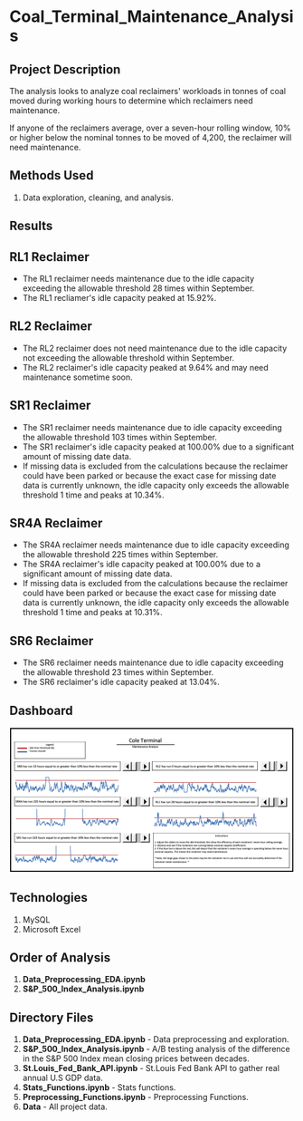 # Coal_Terminal_Maintenance_Analysis

## Project Description

The analysis looks to analyze coal reclaimers' workloads in tonnes of coal moved during working hours to determine which reclaimers need maintenance.

If anyone of the reclaimers average, over a seven-hour rolling window, 10% or higher below the nominal tonnes to be moved of 4,200, the reclaimer will need maintenance.

## Methods Used

1) Data exploration, cleaning, and analysis.

## Results 

## RL1 Reclaimer

* The RL1 reclaimer needs maintenance due to the idle capacity exceeding the allowable threshold 28 times within September. 
* The RL1 recliamer's idle capacity peaked at 15.92%.

## RL2 Reclaimer

* The RL2 reclaimer does not need maintenance due to the idle capacity not exceeding the allowable threshold within September.
* The RL2 reclaimer's idle capacity peaked at 9.64% and may need maintenance sometime soon.

## SR1 Reclaimer

* The SR1 reclaimer needs maintenance due to idle capacity exceeding the allowable threshold 103 times within September.
* The SR1 reclaimer's idle capacity peaked at 100.00% due to a significant amount of missing date data.
* If missing data is excluded from the calculations because the reclaimer could have been parked or because the exact case for missing date data is currently unknown, the idle capacity only exceeds the allowable threshold 1 time and peaks at 10.34%. 

## SR4A Reclaimer

* The SR4A reclaimer needs maintenance due to idle capacity exceeding the allowable threshold 225 times within September.
* The SR4A reclaimer's idle capacity peaked at 100.00% due to a significant amount of missing date data.
* If missing data is excluded from the calculations because the reclaimer could have been parked or because the exact case for missing date data is currently unknown, the idle capacity only exceeds the allowable threshold 1 time and peaks at 10.31%. 

## SR6 Reclaimer

* The SR6 reclaimer needs maintenance due to idle capacity exceeding the allowable threshold 23 times within September.
* The SR6 reclaimer's idle capacity peaked at 13.04%.

## Dashboard 

![](ReadMe_Images/Dash.png)

## Technologies 

1) MySQL
2) Microsoft Excel

## Order of Analysis

1) **Data_Preprocessing_EDA.ipynb**
2) **S&P_500_Index_Analysis.ipynb**

## Directory Files

1) **Data_Preprocessing_EDA.ipynb** - Data preprocessing and exploration.
2) **S&P_500_Index_Analysis.ipynb** - A/B testing analysis of the difference in the S&P 500 Index mean closing prices between decades.
3) **St.Louis_Fed_Bank_API.ipynb** - St.Louis Fed Bank API to gather real annual U.S GDP data.
4) **Stats_Functions.ipynb** - Stats functions.
5) **Preprocessing_Functions.ipynb** - Preprocessing Functions.
6) **Data** - All project data.
